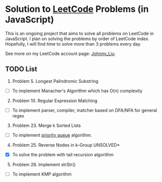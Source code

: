 # Solution to [LeetCode](https://leetcode.com/problemset/all/) Problems (in JavaScript)
This is an ongoing project that aims to solve all problems on LeetCode in JavaScript.
I plan on solving the problems by order of LeetCode index. Hopefully, I will find time to solve more than 3 problems every day.

See more on my LeetCode account page: [Johnny_Liu](https://leetcode.com/johnny_liu/).

## TODO List
1. Problem 5. Longest Palindromic Substring

- [ ] To implement Manacher's Algorithm which has O(n) complexity

2. Problem 10. Regular Expression Matching

- [ ] To implement parser, compiler, matcher based on DFA/NFA for general regex

3. Problem 23. Merge k Sorted Lists

- [ ] To implement [priority queue](https://leetcode.com/problems/merge-k-sorted-lists/solution/) algorithm.

4. Problem 25. Reverse Nodes in k-Group UNSOLVED*

- [x] To solve the problem with tail recursion algorithm

5. Problem 28. Implement strStr()

- [ ] To implement KMP algorithm
